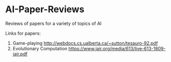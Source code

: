 # AI-Paper-Reviews
Reviews of papers for a variety of topics of AI

Links for papers:

1. Game-playing http://webdocs.cs.ualberta.ca/~sutton/tesauro-92.pdf
2. Evolutionary Computation https://www.jair.org/media/613/live-613-1809-jair.pdf
